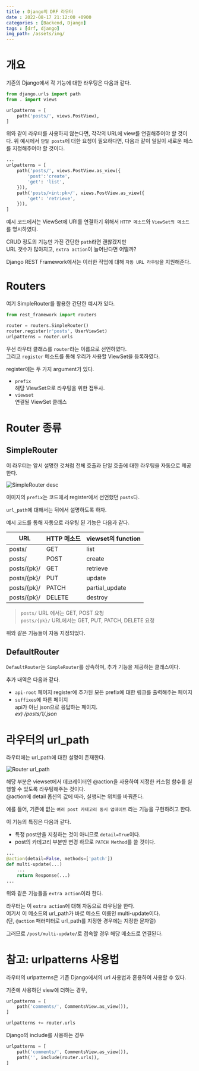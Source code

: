 ```yaml
---
title : Django의 DRF 라우터
date : 2022-08-17 21:12:00 +0900
categories : [Backend, Django]
tags : [drf, django]
img_path: /assets/img/
---
```


# 개요
기존의 Django에서 각 기능에 대한 라우팅은 다음과 같다.

```python
from django.urls import path
from . import views

urlpatterns = [
	path('posts/', views.PostView),
]
```

위와 같이 라우터를 사용하지 않는다면, 각각의 URL에 view를 연결해주어야 할 것이다.
위 예시에서 `단일 posts`에 대한 요청이 필요하다면, 다음과 같이 일일이 새로운 패스를 지정해주어야 할 것이다.

```python
...
urlpatterns = [
    path('posts/', views.PostView.as_view({
        'post':'create',
        'get': 'list',
    })),
    path('posts/<int:pk>/', views.PostView.as_view({
        'get': 'retrieve',
    })),
]
```

예시 코드에서는 ViewSet에 URI를 연결하기 위해서 `HTTP 메소드`와 `ViewSet의 메소드`를 명시하였다.

CRUD 정도의 기능만 가진 간단한 `path`라면 괜찮겠지만  
URL 갯수가 많아지고, `extra action`이 늘어난다면 어떨까?

Django REST Framework에서는 이러한 작업에 대해 `자동 URL 라우팅`을 지원해준다.

# Routers
여기 SimpleRouter를 활용한 간단한 예시가 있다.
```python
from rest_framework import routers

router = routers.SimpleRouter()
router.register(r'posts', UserViewSet)
urlpatterns = router.urls
```

우선 라우터 클래스를 `router`라는 이름으로 선언하였다.  
그리고 `register` 메소드를 통해 우리가 사용할 ViewSet을 등록하였다.

register에는 두 가지 argument가 있다.
- `prefix`  
해당 ViewSet으로 라우팅을 위한 접두사.
- `viewset`  
연결될 ViewSet 클래스

# Router 종류
## SimpleRouter
이 라우터는 앞서 설명한 것처럼 전체 호출과 단일 호출에 대한 라우팅을 자동으로 제공한다.

![SimpleRouter desc](router-simple-router-path.png)

이미지의 `prefix`는 코드에서 register에서 선언했던 `posts`다.

`url_path`에 대해서는 뒤에서 설명하도록 하자.

예시 코드를 통해 자동으로 라우팅 된 기능은 다음과 같다.

|URL|HTTP 메소드|viewset의 function|
|---|---|---|
|posts/		    |GET	|list|
|posts/		    |POST	|create|
|posts/{pk}/	|GET	|retrieve|
|posts/{pk}/	|PUT	|update|
|posts/{pk}/	|PATCH	|partial_update|
|posts/{pk}/	|DELETE	|destroy|

> `posts/` URL 에서는 GET, POST 요청  
> `posts/{pk}/` URL에서는 GET, PUT, PATCH, DELETE 요청

위와 같은 기능들이 자동 지정되었다.

## DefaultRouter
`DefaultRouter`는 `SimpleRouter`를 상속하며, 추가 기능을 제공하는 클래스이다.

추가 내역은 다음과 같다.
- `api-root` 페이지
register에 추가된 모든 prefix에 대한 링크를 출력해주는 페이지
- `suffixes`에 따른 페이지  
api가 아닌 json으로 응답하는 페이지.  
*ex) /posts/1/.json*

# 라우터의 url_path
라우터에는 url_path에 대한 설명이 존재한다.

![Router url_path](router-urlpath.png)

해당 부분은 viewset에서 데코레이터인 @action을 사용하여 지정한 커스텀 함수를 실행할 수 있도록 라우팅해주는 것이다.  
@action에 detail 옵션의 값에 따라, 실행되는 위치를 바꿔준다.

예를 들어, 기존에 없는 `여러 post 카테고리 동시 업데이트` 라는 기능을 구현하려고 한다.

이 기능의 특징은 다음과 같다.
- 특정 post만을 지칭하는 것이 아니므로 `detail=True`이다.
- post의 카테고리 부분만 변경 하므로 `PATCH Method`를 쓸 것이다.

```python
...
@action(detail=False, methods=['patch'])
def multi-update(...)
	...
    return Response(...)
...
```

위와 같은 기능들을 `extra action`이라 한다.

라우터는 이 `extra action`에 대해 자동으로 라우팅을 한다.  
여기서 이 메소드의 url_path가 바로 메소드 이름인 multi-update이다.  
(단, `@action` 패러미터로 url_path를 지정한 경우에는 지정한 문자열)

그러므로 `/post/multi-update/`로 접속할 경우 해당 메소드로 연결된다.


# 참고: urlpatterns 사용법
라우터의 urlpatterns은 기존 Django에서의 url 사용법과 혼용하여 사용할 수 있다.

기존에 사용하던 view에 더하는 경우,
```python
urlpatterns = [
    path('comments/', CommentsView.as_view()),
]

urlpatterns += router.urls
```

Django의 include를 사용하는 경우
```python
urlpatterns = [
    path('comments/', CommentsView.as_view()),
    path('', include(router.urls)),
]
```
